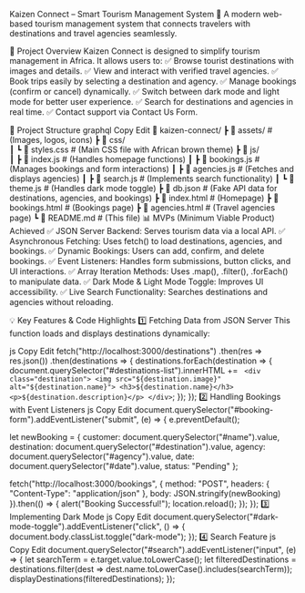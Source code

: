 Kaizen Connect – Smart Tourism Management System
🚀 A modern web-based tourism management system that connects travelers with destinations and travel agencies seamlessly.

📌 Project Overview
Kaizen Connect is designed to simplify tourism management in Africa. It allows users to:
✅ Browse tourist destinations with images and details.
✅ View and interact with verified travel agencies.
✅ Book trips easily by selecting a destination and agency.
✅ Manage bookings (confirm or cancel) dynamically.
✅ Switch between dark mode and light mode for better user experience.
✅ Search for destinations and agencies in real time.
✅ Contact support via Contact Us Form.

📂 Project Structure
graphql
Copy
Edit
📂 kaizen-connect/
 ┣ 📂 assets/       # (Images, logos, icons)
 ┣ 📂 css/  
 ┃ ┗ 📜 styles.css  # (Main CSS file with African brown theme)
 ┣ 📂 js/  
 ┃ ┣ 📜 index.js       # (Handles homepage functions)
 ┃ ┣ 📜 bookings.js    # (Manages bookings and form interactions)
 ┃ ┣ 📜 agencies.js    # (Fetches and displays agencies)
 ┃ ┣ 📜 search.js      # (Implements search functionality)
 ┃ ┗ 📜 theme.js       # (Handles dark mode toggle)
 ┣ 📜 db.json         # (Fake API data for destinations, agencies, and bookings)
 ┣ 📜 index.html      # (Homepage)
 ┣ 📜 bookings.html   # (Bookings page)
 ┣ 📜 agencies.html   # (Travel agencies page)
 ┗ 📜 README.md       # (This file)
📊 MVPs (Minimum Viable Product) Achieved
✅ JSON Server Backend: Serves tourism data via a local API.
✅ Asynchronous Fetching: Uses fetch() to load destinations, agencies, and bookings.
✅ Dynamic Bookings: Users can add, confirm, and delete bookings.
✅ Event Listeners: Handles form submissions, button clicks, and UI interactions.
✅ Array Iteration Methods: Uses .map(), .filter(), .forEach() to manipulate data.
✅ Dark Mode & Light Mode Toggle: Improves UI accessibility.
✅ Live Search Functionality: Searches destinations and agencies without reloading.

💡 Key Features & Code Highlights
1️⃣ Fetching Data from JSON Server
This function loads and displays destinations dynamically:

js
Copy
Edit
fetch("http://localhost:3000/destinations")
  .then(res => res.json())
  .then(destinations => {
    destinations.forEach(destination => {
      document.querySelector("#destinations-list").innerHTML += `
        <div class="destination">
          <img src="${destination.image}" alt="${destination.name}">
          <h3>${destination.name}</h3>
          <p>${destination.description}</p>
        </div>`;
    });
  });
2️⃣ Handling Bookings with Event Listeners
js
Copy
Edit
document.querySelector("#booking-form").addEventListener("submit", (e) => {
  e.preventDefault();
  
  let newBooking = {
    customer: document.querySelector("#name").value,
    destination: document.querySelector("#destination").value,
    agency: document.querySelector("#agency").value,
    date: document.querySelector("#date").value,
    status: "Pending"
  };

  fetch("http://localhost:3000/bookings", {
    method: "POST",
    headers: { "Content-Type": "application/json" },
    body: JSON.stringify(newBooking)
  }).then(() => {
    alert("Booking Successful!");
    location.reload();
  });
});
3️⃣ Implementing Dark Mode
js
Copy
Edit
document.querySelector("#dark-mode-toggle").addEventListener("click", () => {
  document.body.classList.toggle("dark-mode");
});
4️⃣ Search Feature
js
Copy
Edit
document.querySelector("#search").addEventListener("input", (e) => {
  let searchTerm = e.target.value.toLowerCase();
  let filteredDestinations = destinations.filter(dest => dest.name.toLowerCase().includes(searchTerm));
  displayDestinations(filteredDestinations);
});
